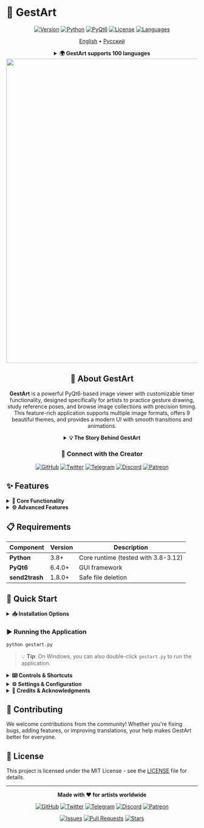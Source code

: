 # 🎨 GestArt

<div align="center">

[![Version](https://img.shields.io/badge/version-0.9.8-blue.svg)](https://github.com/LeonWGal/gestart/releases)
[![Python](https://img.shields.io/badge/python-3.8+-green.svg)](https://python.org)
[![PyQt6](https://img.shields.io/badge/PyQt6-6.4+-orange.svg)](https://pypi.org/project/PyQt6/)
[![License](https://img.shields.io/badge/license-MIT-yellow.svg)](LICENSE)
[![Languages](https://img.shields.io/badge/languages-100-brightgreen.svg)](#language-support)

[English](README.md) • [Русский](README.ru.md)

<details>
<summary><b>🌍 GestArt supports 100 languages</b></summary>

**English**, **Русский**, Afrikaans, አማርኛ, العربية, Авар мацӏ, Azərbaycan, Башҡортса, Беларуская, Български, বাংলা, Буряад хэлэн, Català, Нохчийн мотт, Чӑваш чӗлхи, Čeština, Dansk, Deutsch, Ελληνικά, Español, Eesti, فارسی, Fulfulde, Suomi, Français, ગુજરાતી, Hausa, עברית, हिन्दी, Hrvatski, Kreyòl ayisyen, Magyar, Հայերեն, Bahasa Indonesia, Igbo, Íslenska, Italiano, 日本語, Basa Jawa, ქართული, Адыгэбзэ, Қазақша, ខ្មែរ, ಕನ್ನಡ, 한국어, Къарачай тил, Kurdî, Къумукъ тил, Кыргызча, Лезги чӏал, ລາວ, Lietuvių, Latviešu, Malagasy, Марий йылме, മലയാളം, Монгол, मराठी, Bahasa Melayu, မြန်မာ, नेपाली, Nederlands, Norsk, Afaan Oromoo, Ирон ӕвзаг, ਪੰਜਾਬੀ, Polski, Português, Português (Brasil), پښتو, Runa Simi, Română, Саха тыла, සිංහල, Slovenčina, Slovenščina, Shqip, Српски, Soomaali, Basa Sunda, Svenska, Kiswahili, தமிழ், తెలుగు, ไทย, Türkmen, Tagalog, Türkçe, Татарча, Тоҷикӣ, Удмурт кыл, Uyghur, Українська, اردو, O'zbekcha, Tiếng Việt, Yorùbá, 中文 (简体), 中文 (繁體), IsiZulu

</details>

<img width="1200" height="800" alt="GestArt Interface" src="https://github.com/user-attachments/assets/899fd304-edfb-4c32-a378-cabf45b93ad4" />

## 🎨 About GestArt

**GestArt** is a powerful PyQt6-based image viewer with customizable timer functionality, designed specifically for artists to practice gesture drawing, study reference poses, and browse image collections with precision timing. This feature-rich application supports multiple image formats, offers 9 beautiful themes, and provides a modern UI with smooth transitions and animations.

<details>
<summary><b>💡 The Story Behind GestArt</b></summary>

For years, I used another program for gesture drawing practice but was dissatisfied with its limitations. As someone who doesn't code, I spent months working with AI to bring this vision to life. After many iterations and challenges, we've created a robust, feature-rich application that's now completely open-source and free for everyone to use, modify, and distribute.

</details>

### 🌟 Connect with the Creator

[![GitHub](https://img.shields.io/badge/GitHub-LeonWGal-black?logo=github)](https://github.com/LeonWGal)
[![Twitter](https://img.shields.io/badge/Twitter-@LeonWGal-blue?logo=twitter)](https://twitter.com/LeonWGal)
[![Telegram](https://img.shields.io/badge/Telegram-@LeonWGal-blue?logo=telegram)](https://t.me/LeonWGal)
[![Discord](https://img.shields.io/badge/Discord-Join%20Server-purple?logo=discord)](https://discord.gg/yHrQBTUaGr)
[![Patreon](https://img.shields.io/badge/Patreon-Support%20Me-orange?logo=patreon)](https://patreon.com/LeonWGal)

</div>

## ✨ Features

<details>
<summary><b>🎯 Core Functionality</b></summary>

- ⏱️ **Customizable timer** for image display (1-900 seconds, unlimited mode)
- 🖼️ **Multiple image formats** (PNG, JPG, JPEG, BMP, GIF, WEBP, TIFF, ICO, SVG, HEIC, HEIF)
- 📁 **Recursive folder scanning** with progress indication
- 📚 **Viewed images history** with session tracking
- 🎨 **Image effects** (B/W filter, flip, 90° rotation)
- 🔍 **Image zoom and pan** with mouse/keyboard control
- 🌐 **100 languages support** with complete interface translations

</details>

<details>
<summary><b>⚙️ Advanced Features</b></summary>

- ⏸️ **Configurable breaks** between sessions (1-60 minutes)
- 🎨 **9 beautiful themes** (System, Dark, Light, Calcite, Charoite, Emerald, Jasper, Ruby, Sapphire)
- 🎭 **Modern UI** with smooth transitions and animations
- 🖱️ **Drag and drop folder** support with preview mode
- 🖥️ **Full-screen support**
- ⚡ **Asynchronous image loading** with memory-efficient caching
- 📊 **Folder statistics tracking**
- 📋 **Image copy to clipboard** functionality
- 🗑️ **Trash functionality** with confirmation dialog
- 🔊 **Timer sound effects** with volume control
- 📐 **Customizable grid** with dual-color lines
- 🔔 **Session completion notifications**

</details>

## 📋 Requirements

| Component | Version | Description |
|-----------|---------|-------------|
| **Python** | 3.8+ | Core runtime (tested with 3.8-3.12) |
| **PyQt6** | 6.4.0+ | GUI framework |
| **send2trash** | 1.8.0+ | Safe file deletion |

## 🚀 Quick Start

<details>
<summary><b>📥 Installation Options</b></summary>

#### Option 1: Clone Repository
```bash
git clone https://github.com/LeonWGal/gestart.git
cd gestart
pip install -r requirements.txt
```

#### Option 2: Direct Download
1. Download the latest release from [Releases](https://github.com/LeonWGal/gestart/releases)
2. Extract the archive
3. Install dependencies: `pip install PyQt6 send2trash`

</details>

### ▶️ Running the Application
```bash
python gestart.py
```

> 💡 **Tip**: On Windows, you can also double-click `gestart.py` to run the application.

<details>
<summary><b>⌨️ Controls & Shortcuts</b></summary>

### 🎮 Keyboard Shortcuts

| Key | Action | Description |
|-----|--------|-------------|
| `←/→` | **Navigate** | Previous/Next image |
| `Space` | **Control** | Pause/Resume or Start new session |
| `S` | **Skip** | Skip current image |
| `O` | **Open** | Open file in system viewer |
| `C` | **Copy** | Copy image to clipboard |
| `G` | **Grid** | Toggle grid overlay |
| `Delete` | **Delete** | Move to trash |
| `B` | **Filter** | Black & White filter |
| `V` | **Flip** | Flip vertically |
| `H` | **Flip** | Flip horizontally |
| `R` | **Rotate** | Rotate 90° |
| `Backspace` | **Reset** | Reset image transformations |
| `T` | **Timer** | Show/Hide timer |
| `A` | **Always on Top** | Toggle always on top |
| `Ctrl+,` | **Settings** | Open settings dialog |
| `Ctrl++` | **Zoom In** | Increase zoom level |
| `Ctrl+-` | **Zoom Out** | Decrease zoom level |
| `Ctrl+0` | **Reset Zoom** | Reset to original size |

### 🖱️ Mouse Controls

| Action | Description |
|--------|-------------|
| **Left Click + Drag** | Pan image when zoomed |
| **Mouse Wheel** | Zoom in/out at cursor position |
| **Right Click** | Context menu (if available) |

</details>

<details>
<summary><b>⚙️ Settings & Configuration</b></summary>

### 📁 Data Storage
All settings and data are stored in the `~/.gestart/` folder:
- `settings.json` - Application settings and preferences
- `history.json` - Viewed images history and sessions
- `folder_stats.json` - Folder viewing statistics and analytics

### 🎛️ Available Settings
- **Display time per image**: 1-900 seconds (with unlimited option)
- **Number of images per session**: 1-900 images (with unlimited option)
- **Break duration**: 1-60 minutes between sessions
- **Timer sound volume**: 0-100% audio control
- **Theme selection**: 9 beautiful themes
- **Language selection**: 100 languages with instant switching
- **Timer position**: Left, Center, or Right alignment
- **Grid settings**: 1-3 horizontal/vertical lines with dual-color support
- **Always on top**: Keep window above other applications

</details>

<details>
<summary><b>👥 Credits & Acknowledgments</b></summary>

| Role | Contributor | Description |
|------|-------------|-------------|
| **🎨 Concept & Design** | LeonWGal | Original idea and user experience design |
| **💻 Development** | Cursor (AI) | Code implementation and technical development |
| **🔊 Audio** | Mixkit (Website) | Countdown sound effects and audio assets |
| **🎯 Icons** | Tabler (Website) | UI icons and visual elements |

</details>

## 🤝 Contributing

We welcome contributions from the community! Whether you're fixing bugs, adding features, or improving translations, your help makes GestArt better for everyone.

## 📄 License

This project is licensed under the MIT License - see the [LICENSE](LICENSE) file for details.

---

<div align="center">

**Made with ❤️ for artists worldwide**

[![GitHub](https://img.shields.io/badge/GitHub-Repository-black?logo=github)](https://github.com/LeonWGal/gestart)
[![Twitter](https://img.shields.io/badge/Twitter-Follow-blue?logo=twitter)](https://twitter.com/LeonWGal)
[![Telegram](https://img.shields.io/badge/Telegram-Join-blue?logo=telegram)](https://t.me/LeonWGal)
[![Discord](https://img.shields.io/badge/Discord-Join-purple?logo=discord)](https://discord.gg/yHrQBTUaGr)
[![Patreon](https://img.shields.io/badge/Patreon-Support-orange?logo=patreon)](https://patreon.com/LeonWGal)

[![Issues](https://img.shields.io/badge/Issues-Report%20Bug-red?logo=github)](https://github.com/LeonWGal/gestart/issues)
[![Pull Requests](https://img.shields.io/badge/PRs-Welcome-green?logo=github)](https://github.com/LeonWGal/gestart/pulls)
[![Stars](https://img.shields.io/badge/Stars-⭐-yellow?logo=github)](https://github.com/LeonWGal/gestart/stargazers)

</div>